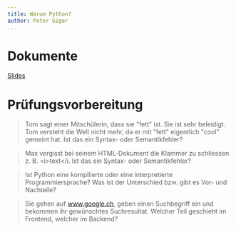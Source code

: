```yaml
---
title: Warum Python?
author: Peter Giger
...
```


# Dokumente

[Slides](slides.html)

# Prüfungsvorbereitung
> Tom sagt einer Mitschülerin, dass sie "fett" ist. Sie ist sehr beleidigt. Tom versteht die Welt nicht mehr, da er mit "fett" eigentlich "cool" gemeint hat. Ist das ein Syntax- oder Semantikfehler?

> Max vergisst bei seinem HTML-Dokument die Klammer zu schliessen z. B. &lt;i&gt;text&lt;/i. Ist das ein Syntax- oder Semantikfehler?

> Ist Python eine kompilierte oder eine interpretierte Programmiersprache? Was ist der Unterschied bzw. gibt es Vor- und Nachteile?

> Sie gehen auf www.google.ch, geben einen Suchbegriff ein und bekommen ihr gewünschtes Suchresultat. Welcher Teil geschieht im Frontend, welcher im Backend?